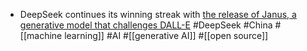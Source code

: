 - DeepSeek continues its winning streak with [the release of Janus, a generative model that challenges DALL-E](https://www.livescience.com/technology/artificial-intelligence/deepseek-stuns-tech-industry-with-new-ai-image-generator-that-beats-openais-dall-e-3) #DeepSeek #China #[[machine learning]] #AI #[[generative AI]] #[[open source]]